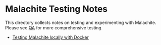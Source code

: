 # Malachite Testing Notes

This directory collects notes on testing and experimenting with Malachite.
Please see [QA](../../qa) for more comprehensive testing.

- [Testing Malachite locally with Docker](./local.md)
